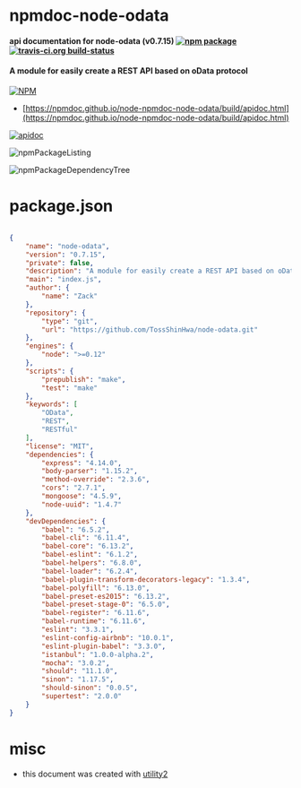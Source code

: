 # npmdoc-node-odata

#### api documentation for  node-odata (v0.7.15)  [![npm package](https://img.shields.io/npm/v/npmdoc-node-odata.svg?style=flat-square)](https://www.npmjs.org/package/npmdoc-node-odata) [![travis-ci.org build-status](https://api.travis-ci.org/npmdoc/node-npmdoc-node-odata.svg)](https://travis-ci.org/npmdoc/node-npmdoc-node-odata)

#### A module for easily create a REST API based on oData protocol

[![NPM](https://nodei.co/npm/node-odata.png?downloads=true&downloadRank=true&stars=true)](https://www.npmjs.com/package/node-odata)

- [https://npmdoc.github.io/node-npmdoc-node-odata/build/apidoc.html](https://npmdoc.github.io/node-npmdoc-node-odata/build/apidoc.html)

[![apidoc](https://npmdoc.github.io/node-npmdoc-node-odata/build/screenCapture.buildCi.browser.%252Ftmp%252Fbuild%252Fapidoc.html.png)](https://npmdoc.github.io/node-npmdoc-node-odata/build/apidoc.html)

![npmPackageListing](https://npmdoc.github.io/node-npmdoc-node-odata/build/screenCapture.npmPackageListing.svg)

![npmPackageDependencyTree](https://npmdoc.github.io/node-npmdoc-node-odata/build/screenCapture.npmPackageDependencyTree.svg)



# package.json

```json

{
    "name": "node-odata",
    "version": "0.7.15",
    "private": false,
    "description": "A module for easily create a REST API based on oData protocol",
    "main": "index.js",
    "author": {
        "name": "Zack"
    },
    "repository": {
        "type": "git",
        "url": "https://github.com/TossShinHwa/node-odata.git"
    },
    "engines": {
        "node": ">=0.12"
    },
    "scripts": {
        "prepublish": "make",
        "test": "make"
    },
    "keywords": [
        "OData",
        "REST",
        "RESTful"
    ],
    "license": "MIT",
    "dependencies": {
        "express": "4.14.0",
        "body-parser": "1.15.2",
        "method-override": "2.3.6",
        "cors": "2.7.1",
        "mongoose": "4.5.9",
        "node-uuid": "1.4.7"
    },
    "devDependencies": {
        "babel": "6.5.2",
        "babel-cli": "6.11.4",
        "babel-core": "6.13.2",
        "babel-eslint": "6.1.2",
        "babel-helpers": "6.8.0",
        "babel-loader": "6.2.4",
        "babel-plugin-transform-decorators-legacy": "1.3.4",
        "babel-polyfill": "6.13.0",
        "babel-preset-es2015": "6.13.2",
        "babel-preset-stage-0": "6.5.0",
        "babel-register": "6.11.6",
        "babel-runtime": "6.11.6",
        "eslint": "3.3.1",
        "eslint-config-airbnb": "10.0.1",
        "eslint-plugin-babel": "3.3.0",
        "istanbul": "1.0.0-alpha.2",
        "mocha": "3.0.2",
        "should": "11.1.0",
        "sinon": "1.17.5",
        "should-sinon": "0.0.5",
        "supertest": "2.0.0"
    }
}
```



# misc
- this document was created with [utility2](https://github.com/kaizhu256/node-utility2)
